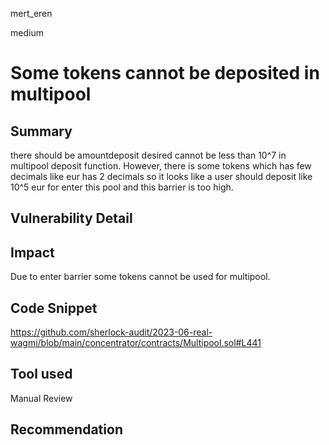 mert_eren

medium

# Some tokens cannot be deposited in multipool

## Summary
there should be amountdeposit desired cannot be less than 10^7 in multipool deposit function. However, there is some tokens which has few decimals like eur has 2 decimals so it looks like a user should deposit like 10^5 eur for enter this pool and this barrier is too high. 
## Vulnerability Detail

## Impact
Due to enter barrier some tokens cannot be used for multipool.
## Code Snippet
https://github.com/sherlock-audit/2023-06-real-wagmi/blob/main/concentrator/contracts/Multipool.sol#L441
## Tool used

Manual Review

## Recommendation
